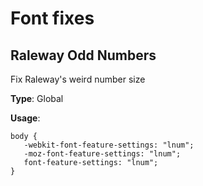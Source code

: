 # Font fixes

## Raleway Odd Numbers
Fix Raleway's weird number size

**Type**: Global

**Usage**:
```
body {
   -webkit-font-feature-settings: "lnum";
   -moz-font-feature-settings: "lnum";
   font-feature-settings: "lnum";
}
```